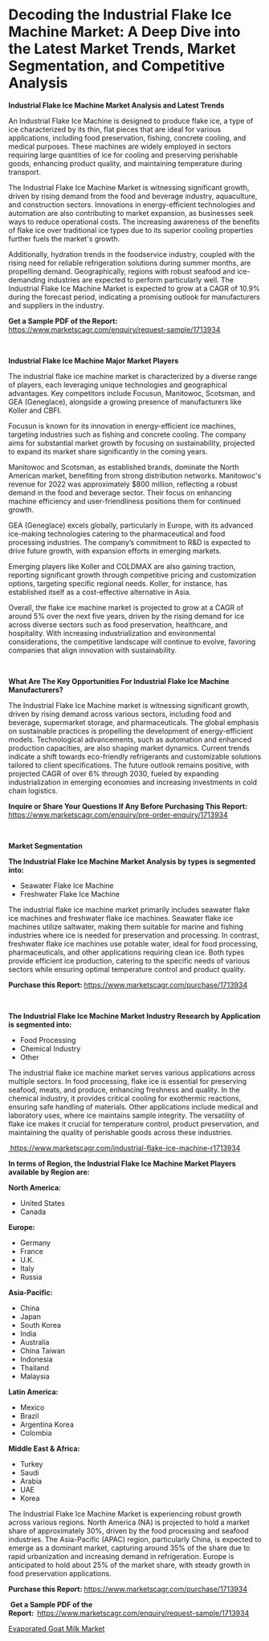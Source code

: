 <p><h1>Decoding the Industrial Flake Ice Machine Market: A Deep Dive into the Latest Market Trends, Market Segmentation, and Competitive Analysis</h1></p><p><strong>Industrial Flake Ice Machine Market Analysis and Latest Trends</strong></p>
<p><p>An Industrial Flake Ice Machine is designed to produce flake ice, a type of ice characterized by its thin, flat pieces that are ideal for various applications, including food preservation, fishing, concrete cooling, and medical purposes. These machines are widely employed in sectors requiring large quantities of ice for cooling and preserving perishable goods, enhancing product quality, and maintaining temperature during transport.</p><p>The Industrial Flake Ice Machine Market is witnessing significant growth, driven by rising demand from the food and beverage industry, aquaculture, and construction sectors. Innovations in energy-efficient technologies and automation are also contributing to market expansion, as businesses seek ways to reduce operational costs. The increasing awareness of the benefits of flake ice over traditional ice types due to its superior cooling properties further fuels the market's growth.</p><p>Additionally, hydration trends in the foodservice industry, coupled with the rising need for reliable refrigeration solutions during summer months, are propelling demand. Geographically, regions with robust seafood and ice-demanding industries are expected to perform particularly well. The Industrial Flake Ice Machine Market is expected to grow at a CAGR of 10.9% during the forecast period, indicating a promising outlook for manufacturers and suppliers in the industry.</p></p>
<p><strong>Get a Sample PDF of the Report:&nbsp;</strong> <a href="https://www.marketscagr.com/enquiry/request-sample/1713934?utm_campaign=1902&utm_medium=2&utm_source=Github&utm_content=ia&utm_term=14022025&utm_id=industrial-flake-ice-machine">https://www.marketscagr.com/enquiry/request-sample/1713934</a></p>
<p>&nbsp;</p>
<p><strong>Industrial Flake Ice Machine Major Market Players</strong></p>
<p><p>The industrial flake ice machine market is characterized by a diverse range of players, each leveraging unique technologies and geographical advantages. Key competitors include Focusun, Manitowoc, Scotsman, and GEA (Geneglace), alongside a growing presence of manufacturers like Koller and CBFI.</p><p>Focusun is known for its innovation in energy-efficient ice machines, targeting industries such as fishing and concrete cooling. The company aims for substantial market growth by focusing on sustainability, projected to expand its market share significantly in the coming years.</p><p>Manitowoc and Scotsman, as established brands, dominate the North American market, benefiting from strong distribution networks. Manitowoc's revenue for 2022 was approximately $800 million, reflecting a robust demand in the food and beverage sector. Their focus on enhancing machine efficiency and user-friendliness positions them for continued growth.</p><p>GEA (Geneglace) excels globally, particularly in Europe, with its advanced ice-making technologies catering to the pharmaceutical and food processing industries. The company’s commitment to R&D is expected to drive future growth, with expansion efforts in emerging markets.</p><p>Emerging players like Koller and COLDMAX are also gaining traction, reporting significant growth through competitive pricing and customization options, targeting specific regional needs. Koller, for instance, has established itself as a cost-effective alternative in Asia.</p><p>Overall, the flake ice machine market is projected to grow at a CAGR of around 5% over the next five years, driven by the rising demand for ice across diverse sectors such as food preservation, healthcare, and hospitality. With increasing industrialization and environmental considerations, the competitive landscape will continue to evolve, favoring companies that align innovation with sustainability.</p></p>
<p>&nbsp;</p>
<p><strong>What Are The Key Opportunities For Industrial Flake Ice Machine Manufacturers?</strong></p>
<p><p>The Industrial Flake Ice Machine market is witnessing significant growth, driven by rising demand across various sectors, including food and beverage, supermarket storage, and pharmaceuticals. The global emphasis on sustainable practices is propelling the development of energy-efficient models. Technological advancements, such as automation and enhanced production capacities, are also shaping market dynamics. Current trends indicate a shift towards eco-friendly refrigerants and customizable solutions tailored to client specifications. The future outlook remains positive, with projected CAGR of over 6% through 2030, fueled by expanding industrialization in emerging economies and increasing investments in cold chain logistics.</p></p>
<p><strong>Inquire or Share Your Questions If Any Before Purchasing This Report:</strong> <a href="https://www.marketscagr.com/enquiry/pre-order-enquiry/1713934?utm_campaign=1902&utm_medium=2&utm_source=Github&utm_content=ia&utm_term=14022025&utm_id=industrial-flake-ice-machine">https://www.marketscagr.com/enquiry/pre-order-enquiry/1713934</a></p>
<p>&nbsp;</p>
<p><strong>Market Segmentation</strong></p>
<p><strong>The Industrial Flake Ice Machine Market Analysis by types is segmented into:</strong></p>
<p><ul><li>Seawater Flake Ice Machine</li><li>Freshwater Flake Ice Machine</li></ul></p>
<p><p>The industrial flake ice machine market primarily includes seawater flake ice machines and freshwater flake ice machines. Seawater flake ice machines utilize saltwater, making them suitable for marine and fishing industries where ice is needed for preservation and processing. In contrast, freshwater flake ice machines use potable water, ideal for food processing, pharmaceuticals, and other applications requiring clean ice. Both types provide efficient ice production, catering to the specific needs of various sectors while ensuring optimal temperature control and product quality.</p></p>
<p><strong>Purchase this Report:&nbsp;</strong><a href="https://www.marketscagr.com/purchase/1713934?utm_campaign=1902&utm_medium=2&utm_source=Github&utm_content=ia&utm_term=14022025&utm_id=industrial-flake-ice-machine">https://www.marketscagr.com/purchase/1713934</a></p>
<p>&nbsp;</p>
<p><strong>The Industrial Flake Ice Machine Market Industry Research by Application is segmented into:</strong></p>
<p><ul><li>Food Processing</li><li>Chemical Industry</li><li>Other</li></ul></p>
<p><p>The industrial flake ice machine market serves various applications across multiple sectors. In food processing, flake ice is essential for preserving seafood, meats, and produce, enhancing freshness and quality. In the chemical industry, it provides critical cooling for exothermic reactions, ensuring safe handling of materials. Other applications include medical and laboratory uses, where ice maintains sample integrity. The versatility of flake ice makes it crucial for temperature control, product preservation, and maintaining the quality of perishable goods across these industries.</p></p>
<p><a href="https://www.marketscagr.com/industrial-flake-ice-machine-r1713934?utm_campaign=1902&utm_medium=2&utm_source=Github&utm_content=ia&utm_term=14022025&utm_id=industrial-flake-ice-machine">&nbsp;https://www.marketscagr.com/industrial-flake-ice-machine-r1713934</a></p>
<p><strong>In terms of Region, the Industrial Flake Ice Machine Market Players available by Region are:</strong></p>
<p>
    <p> <strong> North America: </strong>
        <ul>
            <li>United States</li>
            <li>Canada</li>
        </ul>
        </p> 
    <p> <strong> Europe: </strong>
        <ul>
            <li>Germany</li>
            <li>France</li>
            <li>U.K.</li>
            <li>Italy</li>
            <li>Russia</li>
        </ul>
        </p> 
    <p> <strong> Asia-Pacific: </strong>
        <ul>
            <li>China</li>
            <li>Japan</li>
            <li>South Korea</li>
            <li>India</li>
            <li>Australia</li>
            <li>China Taiwan</li>
            <li>Indonesia</li>
            <li>Thailand</li>
            <li>Malaysia</li>
        </ul>
        </p> 
    <p> <strong> Latin America: </strong>
        <ul>
            <li>Mexico</li>
            <li>Brazil</li>
            <li>Argentina Korea</li>
            <li>Colombia</li>
        </ul>
        </p> 
    <p> <strong> Middle East & Africa: </strong>
        <ul>
            <li>Turkey</li>
            <li>Saudi</li>
            <li>Arabia</li>
            <li>UAE</li>
            <li>Korea</li>
        </ul>
    </p>
    </p>
<p><p>The Industrial Flake Ice Machine Market is experiencing robust growth across various regions. North America (NA) is projected to hold a market share of approximately 30%, driven by the food processing and seafood industries. The Asia-Pacific (APAC) region, particularly China, is expected to emerge as a dominant market, capturing around 35% of the share due to rapid urbanization and increasing demand in refrigeration. Europe is anticipated to hold about 25% of the market share, with steady growth in food preservation applications.</p></p>
<p><strong>Purchase this Report: </strong><a href="https://www.marketscagr.com/purchase/1713934?utm_campaign=1902&utm_medium=2&utm_source=Github&utm_content=ia&utm_term=14022025&utm_id=industrial-flake-ice-machine">https://www.marketscagr.com/purchase/1713934</a></p>
<p>&nbsp;<strong>Get a Sample PDF of the Report:&nbsp;&nbsp;</strong><a href="https://www.marketscagr.com/enquiry/request-sample/1713934?utm_campaign=1902&utm_medium=2&utm_source=Github&utm_content=ia&utm_term=14022025&utm_id=industrial-flake-ice-machine">https://www.marketscagr.com/enquiry/request-sample/1713934</a></p>
<p><strong></strong></p>
<p><p><a href="https://github.com/rahu1506/Market-Research-Report-List-6/blob/main/evaporated-goat-milk-market.md?utm_campaign=1902&utm_medium=2&utm_source=Github&utm_content=ia&utm_term=14022025&utm_id=industrial-flake-ice-machine">Evaporated Goat Milk Market</a></p></p>